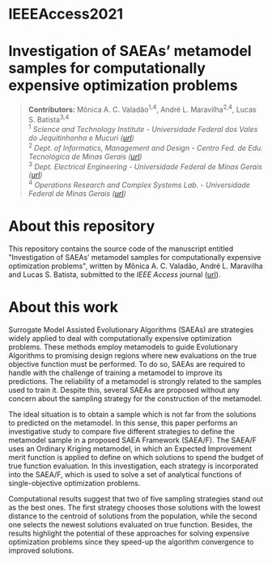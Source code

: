 # IEEEAccess2021
# Investigation of SAEAs’ metamodel samples for computationally expensive optimization problems

> **Contributors:** Mônica A. C. Valadão<sup>1,4</sup>, André L. Maravilha<sup>2,4</sup>, Lucas S. Batista<sup>3,4</sup>   
> <sup>1</sup> *Science and Technology Institute - Universidade Federal dos Vales do Jequitinhonha e Mucuri ([url](https://www.ict.ufvjm.edu.br/))*   
> <sup>2</sup> *Dept. of Informatics, Management and Design - Centro Fed. de Edu. Tecnológica de Minas Gerais ([url](https://www.cefetmg.br/))*  
> <sup>3</sup> *Dept. Electrical Engineering - Universidade Federal de Minas Gerais ([url](http://www.dee.ufmg.br/))*  
> <sup>4</sup> *Operations Research and Complex Systems Lab. - Universidade Federal de Minas Gerais ([url](http://orcslab.ppgee.ufmg.br/))*


# About this repository

This repository contains the source code of the manuscript entitled "Investigation of SAEAs’ metamodel samples for computationally expensive optimization problems", written by Mônica A. C. Valadão, André L. Maravilha and Lucas S. Batista, submitted to the *IEEE Access* journal ([url](https://ieeeaccess.ieee.org/)).


# About this work 

Surrogate Model Assisted Evolutionary Algorithms (SAEAs) are strategies widely applied to deal with computationally expensive optimization problems. These methods employ metamodels to guide Evolutionary Algorithms to promising design regions where new evaluations on the true objective function must be performed. To do so, SAEAs are required to handle with the challenge of training a metamodel to improve its predictions. The reliability of a metamodel is strongly related to the samples used to train it. Despite this, several SAEAs are proposed without any concern about the sampling strategy for the construction of the metamodel.

The ideal situation is to obtain a sample which is not far from the solutions to predicted on the metamodel. In this sense, this paper performs an investigative study to compare five different strategies to define the metamodel sample in a proposed SAEA Framework (SAEA/F). The SAEA/F uses an Ordinary Kriging metamodel, in which an Expected Improvement merit function is applied to define on which solutions to spend the budget of true function evaluation. In this investigation, each strategy is incorporated into the SAEA/F, which is used to solve a set of analytical functions of single-objective optimization problems.

Computational results suggest that two of five sampling strategies stand out as the best ones. The first strategy chooses those solutions with the lowest distance to the centroid of solutions from the population, while the second one selects the newest solutions evaluated on true function. Besides, the results highlight the potential of these approaches for solving expensive optimization problems since they speed-up the algorithm convergence to improved solutions.
